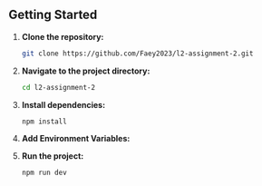 ## Getting Started

1. **Clone the repository:**

   ```bash
   git clone https://github.com/Faey2023/l2-assignment-2.git

   ```

2. **Navigate to the project directory:**

   ```bash
   cd l2-assignment-2
   ```

3. **Install dependencies:**

   ```bash
   npm install
   ```
4. **Add Environment Variables:**

5. **Run the project:**
   ```bash
   npm run dev
   ```